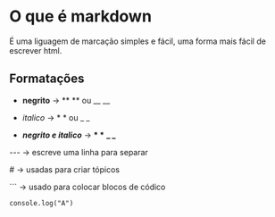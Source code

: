 # O que é markdown

É uma liguagem de marcação simples e fácil, uma forma mais fácil de escrever html.

## Formatações

- **negrito** -> \*\* \*\* ou \_\_ \_\_

- _italico_ -> \* \* ou \_ \_

- **_negrito e italico_** -> **\* \*** **\_ \_**

\--- -> escreve uma linha para separar

\# -> usadas para criar tópicos

\``` -> usado para colocar blocos de códico

```
console.log("A")
```
